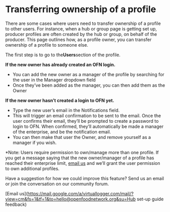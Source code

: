 # Transferring ownership of a profile

There are some cases where users need to transfer ownership of a profile to other users. For instance, when a hub or group page is getting set up, producer profiles are often created by the hub or group, on behalf of the producer. This page outlines how, as a profile owner, you can transfer ownership of a profile to someone else.

The first step is to go to the**Users**section of the profile.

**If the new owner has already created an OFN login.**

* You can add the new owner as a manager of the profile by searching for the user in the Manager dropdown field
* Once they’ve been added as the manager, you can then add them as the Owner

**If the new owner hasn’t created a login to OFN yet.**

* Type the new user’s email in the Notifications field.
* This will trigger an email confirmation to be sent to the email. Once the user confirms their email, they’ll be prompted to create a password to login to OFN. When confirmed, they’ll automatically be made a manager of the enterprise, and be the notification email.
* You can then make that user the Owner, and remove yourself as a manager if you wish.

\*Note: Users require permission to own/manage more than one profile. If you get a message saying that the new owner/manager of a profile has reached their enterprise limit, [email us](https://openfoodnetwork.org/contact/) and we’ll grant the user permission to own additional profiles.

Have a suggestion for how we could improve this feature? Send us an email or join the conversation on our community forum.

[Email us](https://mail.google.com/a/virtuallogger.com/mail/?view=cm&fs=1&tf=1&to=hello@openfoodnetwork.org&su=Hub set-up guide feedback)



